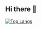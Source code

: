 ## Hi there 👋

[![Top Langs](https://github-readme-stats.vercel.app/api/top-langs/?username=yaylymov)](https://github.com/anuraghazra/github-readme-stats)

<!--
**yaylymov/yaylymov** is a ✨ _special_ ✨ repository because its `README.md` (this file) appears on your GitHub profile.

Here are some ideas to get you started:

- 🔭 I’m currently working on ...
- 🌱 I’m currently learning ...
- 👯 I’m looking to collaborate on ...
- 🤔 I’m looking for help with ...
- 💬 Ask me about ...
- 📫 How to reach me: ...
- 😄 Pronouns: ...
- ⚡ Fun fact: ...
-->
